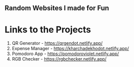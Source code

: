 ## Random Websites I made for Fun

# Links to the Projects
1. QR Generator - https://qrgendot.netlify.app/
2. Expense Manager - https://kharchadekhodot.netlify.app/
3. Pomodoro App - https://pomodoroviolet.netlify.app/
4. RGB Checker - https://rgbchecker.netlify.app/
